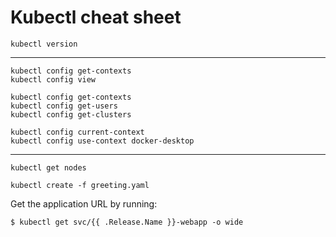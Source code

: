# Kubectl cheat sheet
```shell
kubectl version
```
---
```
kubectl config get-contexts  
kubectl config view  

kubectl config get-contexts 
kubectl config get-users
kubectl config get-clusters 

kubectl config current-context
kubectl config use-context docker-desktop
```
---

```shell
kubectl get nodes  
```

```shell
kubectl create -f greeting.yaml
```

Get the application URL by running:
```shell
$ kubectl get svc/{{ .Release.Name }}-webapp -o wide
```